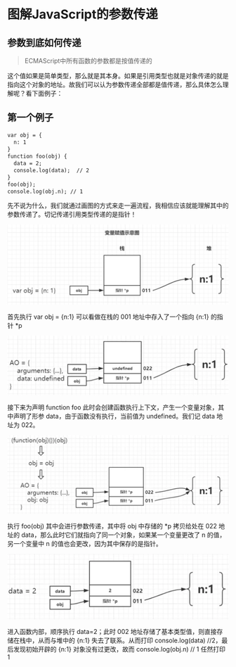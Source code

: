 # 图解JavaScript的参数传递

## 参数到底如何传递

> ECMAScript中所有函数的参数都是按值传递的

这个值如果是简单类型，那么就是其本身。如果是引用类型也就是对象传递的就是指向这个对象的地址。故我们可以认为参数传递全部都是值传递，那么具体怎么理解呢？看下面例子：

## 第一个例子

```
var obj = {
  n: 1
}
function foo(obj) {
  data = 2;
  console.log(data);  // 2
}
foo(obj);
console.log(obj.n); // 1
```

先不说为什么，我们就通过画图的方式来走一遍流程，我相信应该就能理解其中的参数传递了。切记传递引用类型传递的是指针！

![](../../.gitbook/assets/WX20190116-213549@2x.png)

首先执行 var obj = {n:1} 可以看做在栈的 001 地址中存入了一个指向 {n:1} 的指针 \*p

![](../../.gitbook/assets/WX20190116-213619@2x.png)

接下来为声明 function foo 此时会创建函数执行上下文，产生一个变量对象，其中声明了形参 data，由于函数没有执行，当前值为 undefined。我们记 data 地址为 022。

![](../../.gitbook/assets/WX20190116-213742@2x.png)

执行 foo(obj) 其中会进行参数传递，其中将 obj 中存储的 \*p 拷贝给处在 022 地址的 data，那么此时它们就指向了同一个对象，如果某一个变量更改了 n 的值，另一个变量中 n 的值也会更改，因为其中保存的是指针。 

![](../../.gitbook/assets/WX20190116-213650@2x.png)

进入函数内部，顺序执行 data=2；此时 002 地址存储了基本类型值，则直接存储在栈中，从而与堆中的 {n:1} 失去了联系。从而打印 console.log(data) //2，最后发现初始开辟的 {n:1} 对象没有过更改，故而 console.log(obj.n) // 1 任然打印 1

